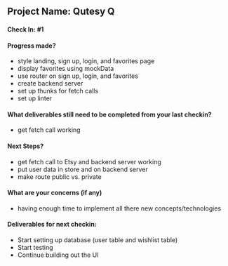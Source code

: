 ## Project Name: Qutesy Q

#### Check In: #1

#### Progress made?

* style landing, sign up, login, and favorites page
* display favorites using mockData
* use router on sign up, login, and favorites
* create backend server
* set up thunks for fetch calls 
* set up linter

#### What deliverables still need to be completed from your last checkin?

* get fetch call working

#### Next Steps?

* get fetch call to Etsy and backend server working
* put user data in store and on backend server
* make route public vs. private

#### What are your concerns (if any)

* having enough time to implement all there new concepts/technologies

#### Deliverables for next checkin:
* Start setting up database (user table and wishlist table)
* Start testing
* Continue building out the UI

